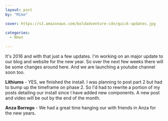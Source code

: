 ```yaml
---
layout: post
by: "Mike"

cover: https://s3.amazonaws.com/boldadventure-cdn/quick-updates.jpg

categories:
  - News
  
---
```



It's 2016 and with that just a few updates. I'm working on an major update to our blog and website for the new year. So over the next few weeks there will be some changes around here. And we are launching a youtube channel soon too.

**Lithiums** - YES, we finished the install. I was planning to post part 2 but had to bump up the timeframe on phase 2. So I'd had to rewrite a portion of my posts detailing our install since I have added new components. A new post and video will be out by the end of the month.

**Anza Borrego** - We had a great time hanging our with friends in Anza for the new years.

